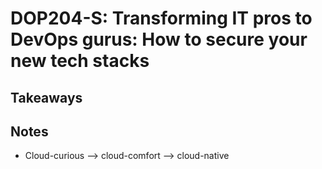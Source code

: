 # DOP204-S: Transforming IT pros to DevOps gurus: How to secure your new tech stacks

## Takeaways

## Notes

- Cloud-curious --> cloud-comfort --> cloud-native
